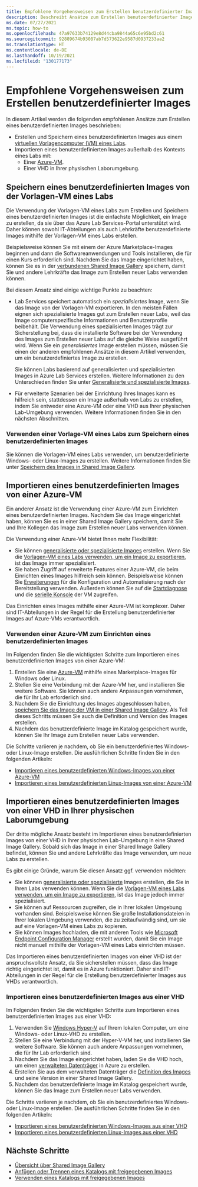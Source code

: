 ```yaml
---
title: Empfohlene Vorgehensweisen zum Erstellen benutzerdefinierter Images
description: Beschreibt Ansätze zum Erstellen benutzerdefinierter Images für Labs.
ms.date: 07/27/2021
ms.topic: how-to
ms.openlocfilehash: 47a97633b74129e8d44cba9844a65c6e95bd2c61
ms.sourcegitcommit: 92889674b93087ab7d573622e9587d0937233aa2
ms.translationtype: HT
ms.contentlocale: de-DE
ms.lasthandoff: 10/19/2021
ms.locfileid: "130177173"
---
```

# <a name="recommended-approaches-for-creating-custom-images"></a>Empfohlene Vorgehensweisen zum Erstellen benutzerdefinierter Images
In diesem Artikel werden die folgenden empfohlenen Ansätze zum Erstellen eines benutzerdefinierten Images beschrieben:

-   Erstellen und Speichern eines benutzerdefinierten Images aus einem [virtuellen Vorlagencomputer (VM) eines Labs](how-to-create-manage-template.md).
-   Importieren eines benutzerdefinierten Images außerhalb des Kontexts eines Labs mit:
    - Einer [Azure-VM](https://azure.microsoft.com/services/virtual-machines/).
    - Einer VHD in Ihrer physischen Laborumgebung.

## <a name="save-a-custom-image-from-a-labs-template-vm"></a>Speichern eines benutzerdefinierten Images von der Vorlagen-VM eines Labs

Die Verwendung der Vorlagen-VM eines Labs zum Erstellen und Speichern eines benutzerdefinierten Images ist die einfachste Möglichkeit, ein Image zu erstellen, da sie über das Azure Lab Services-Portal unterstützt wird. Daher können sowohl IT-Abteilungen als auch Lehrkräfte benutzerdefinierte Images mithilfe der Vorlagen-VM eines Labs erstellen.

Beispielsweise können Sie mit einem der Azure Marketplace-Images beginnen und dann die Softwareanwendungen und Tools installieren, die für einen Kurs erforderlich sind. Nachdem Sie das Image eingerichtet haben, können Sie es in der [verbundenen Shared Image Gallery](how-to-attach-detach-shared-image-gallery.md) speichern, damit Sie und andere Lehrkräfte das Image zum Erstellen neuer Labs verwenden können.

Bei diesem Ansatz sind einige wichtige Punkte zu beachten:

- Lab Services speichert automatisch ein *spezialisiertes* Image, wenn Sie das Image von der Vorlagen-VM exportieren. In den meisten Fällen eignen sich spezialisierte Images gut zum Erstellen neuer Labs, weil das Image computerspezifische Informationen und Benutzerprofile beibehält. Die Verwendung eines spezialisierten Images trägt zur Sicherstellung bei, dass die installierte Software bei der Verwendung des Images zum Erstellen neuer Labs auf die gleiche Weise ausgeführt wird. Wenn Sie ein *generalisiertes* Image erstellen müssen, müssen Sie einen der anderen empfohlenen Ansätze in diesem Artikel verwenden, um ein benutzerdefiniertes Image zu erstellen.

    Sie können Labs basierend auf generalisierten und spezialisierten Images in Azure Lab Services erstellen. Weitere Informationen zu den Unterschieden finden Sie unter [Generalisierte und spezialisierte Images](../virtual-machines/shared-image-galleries.md#generalized-and-specialized-images).

- Für erweiterte Szenarien bei der Einrichtung Ihres Images kann es hilfreich sein, stattdessen ein Image außerhalb von Labs zu erstellen, indem Sie entweder eine Azure-VM oder eine VHD aus Ihrer physischen Lab-Umgebung verwenden. Weitere Informationen finden Sie in den nächsten Abschnitten.

### <a name="use-a-labs-template-vm-to-save-a-custom-image"></a>Verwenden einer Vorlage-VM eines Labs zum Speichern eines benutzerdefinierten Images 

Sie können die Vorlagen-VM eines Labs verwenden, um benutzerdefinierte Windows- oder Linux-Images zu erstellen. Weitere Informationen finden Sie unter [Speichern des Images in Shared Image Gallery](how-to-use-shared-image-gallery.md#save-an-image-to-the-shared-image-gallery).

## <a name="bring-a-custom-image-from-an-azure-vm"></a>Importieren eines benutzerdefinierten Images von einer Azure-VM

Ein anderer Ansatz ist die Verwendung einer Azure-VM zum Einrichten eines benutzerdefinierten Images. Nachdem Sie das Image eingerichtet haben, können Sie es in einer Shared Image Gallery speichern, damit Sie und Ihre Kollegen das Image zum Erstellen neuer Labs verwenden können.

Die Verwendung einer Azure-VM bietet Ihnen mehr Flexibilität:
- Sie können [generalisierte oder spezialisierte Images](../virtual-machines/shared-image-galleries.md#generalized-and-specialized-images) erstellen. Wenn Sie die [Vorlagen-VM eines Labs verwenden, um ein Image zu exportieren](how-to-use-shared-image-gallery.md), ist das Image immer spezialisiert.
- Sie haben Zugriff auf erweiterte Features einer Azure-VM, die beim Einrichten eines Images hilfreich sein können. Beispielsweise können Sie [Erweiterungen](../virtual-machines/extensions/overview.md) für die Konfiguration und Automatisierung nach der Bereitstellung verwenden. Außerdem können Sie auf die [Startdiagnose](../virtual-machines/boot-diagnostics.md) und die [serielle Konsole](/troubleshoot/azure/virtual-machines/serial-console-overview) der VM zugreifen.

Das Einrichten eines Images mithilfe einer Azure-VM ist komplexer. Daher sind IT-Abteilungen in der Regel für die Erstellung benutzerdefinierter Images auf Azure-VMs verantwortlich.

### <a name="use-an-azure-vm-to-set-up-a-custom-image"></a>Verwenden einer Azure-VM zum Einrichten eines benutzerdefinierten Images

Im Folgenden finden Sie die wichtigsten Schritte zum Importieren eines benutzerdefinierten Images von einer Azure-VM:

1. Erstellen Sie eine [Azure-VM](https://azure.microsoft.com/services/virtual-machines/) mithilfe eines Marketplace-Images für Windows oder Linux.
1. Stellen Sie eine Verbindung mit der Azure-VM her, und installieren Sie weitere Software. Sie können auch andere Anpassungen vornehmen, die für Ihr Lab erforderlich sind.
1. Nachdem Sie die Einrichtung des Images abgeschlossen haben, [speichern Sie das Image der VM in einer Shared Image Gallery](../virtual-machines/image-version.md). Als Teil dieses Schritts müssen Sie auch die Definition und Version des Images erstellen.
1. Nachdem das benutzerdefinierte Image im Katalog gespeichert wurde, können Sie Ihr Image zum Erstellen neuer Labs verwenden. 


Die Schritte variieren je nachdem, ob Sie ein benutzerdefiniertes Windows- oder Linux-Image erstellen. Die ausführlichen Schritte finden Sie in den folgenden Artikeln:

-   [Importieren eines benutzerdefinierten Windows-Images von einer Azure-VM](how-to-bring-custom-windows-image-azure-vm.md)
-   [Importieren eines benutzerdefinierten Linux-Images von einer Azure-VM](how-to-bring-custom-linux-image-azure-vm.md)

## <a name="bring-a-custom-image-from-a-vhd-in-your-physical-lab-environment"></a>Importieren eines benutzerdefinierten Images von einer VHD in Ihrer physischen Laborumgebung

Der dritte mögliche Ansatz besteht im Importieren eines benutzerdefinierten Images von einer VHD in Ihrer physischen Lab-Umgebung in eine Shared Image Gallery. Sobald sich das Image in einer Shared Image Gallery befindet, können Sie und andere Lehrkräfte das Image verwenden, um neue Labs zu erstellen.

Es gibt einige Gründe, warum Sie diesen Ansatz ggf. verwenden möchten:

- Sie können [generalisierte oder spezialisierte](../virtual-machines/shared-image-galleries.md#generalized-and-specialized-images) Images erstellen, die Sie in Ihren Labs verwenden können. Wenn Sie die [Vorlagen-VM eines Labs verwenden, um ein Image zu exportieren](how-to-use-shared-image-gallery.md), ist das Image jedoch immer spezialisiert.
- Sie können auf Ressourcen zugreifen, die in Ihrer lokalen Umgebung vorhanden sind. Beispielsweise können Sie große Installationsdateien in Ihrer lokalen Umgebung verwenden, die zu zeitaufwändig sind, um sie auf eine Vorlagen-VM eines Labs zu kopieren.
- Sie können Images hochladen, die mit anderen Tools wie [Microsoft Endpoint Configuration Manager](/mem/configmgr/core/understand/introduction) erstellt wurden, damit Sie ein Image nicht manuell mithilfe der Vorlagen-VM eines Labs einrichten müssen.

Das Importieren eines benutzerdefinierten Images von einer VHD ist der anspruchsvollste Ansatz, da Sie sicherstellen müssen, dass das Image richtig eingerichtet ist, damit es in Azure funktioniert. Daher sind IT-Abteilungen in der Regel für die Erstellung benutzerdefinierter Images aus VHDs verantwortlich.

### <a name="bring-a-custom-image-from-a-vhd"></a>Importieren eines benutzerdefinierten Images aus einer VHD

Im Folgenden finden Sie die wichtigsten Schritte zum Importieren eines benutzerdefinierten Images aus einer VHD:

1. Verwenden Sie [Windows Hyper-V](/virtualization/hyper-v-on-windows/about/) auf Ihrem lokalen Computer, um eine Windows- oder Linux-VHD zu erstellen.
1. Stellen Sie eine Verbindung mit der Hyper-V-VM her, und installieren Sie weitere Software. Sie können auch andere Anpassungen vornehmen, die für Ihr Lab erforderlich sind.
1. Nachdem Sie das Image eingerichtet haben, laden Sie die VHD hoch, um einen [verwalteten Datenträger](../virtual-machines/managed-disks-overview.md) in Azure zu erstellen.
1. Erstellen Sie aus dem verwalteten Datenträger die [Definition des Images](../virtual-machines/shared-image-galleries.md#image-definitions) und seine Version in einer Shared Image Gallery.
1. Nachdem das benutzerdefinierte Image im Katalog gespeichert wurde, können Sie das Image zum Erstellen neuer Labs verwenden. 

Die Schritte variieren je nachdem, ob Sie ein benutzerdefiniertes Windows- oder Linux-Image erstellen. Die ausführlichen Schritte finden Sie in den folgenden Artikeln:

-   [Importieren eines benutzerdefinierten Windows-Images aus einer VHD](upload-custom-image-shared-image-gallery.md)
-   [Importieren eines benutzerdefinierten Linux-Images aus einer VHD](how-to-bring-custom-linux-image-vhd.md)

## <a name="next-steps"></a>Nächste Schritte

* [Übersicht über Shared Image Gallery](../virtual-machines/shared-image-galleries.md)
* [Anfügen oder Trennen eines Katalogs mit freigegebenen Images](how-to-attach-detach-shared-image-gallery.md)
* [Verwenden eines Katalogs mit freigegebenen Images](how-to-use-shared-image-gallery.md)
